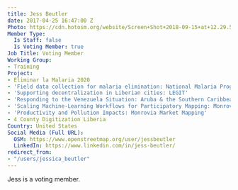```yaml
---
title: Jess Beutler
date: 2017-04-25 16:47:00 Z
Photo: https://cdn.hotosm.org/website/Screen+Shot+2018-09-15+at+12.29.57.png
Member Type:
  Is Staff: false
  Is Voting Member: true
Job Title: Voting Member
Working Group:
- Training
Project:
- Eliminar la Malaria 2020
- 'Field data collection for malaria elimination: National Malaria Programme'
- 'Supporting decentralization in Liberian cities: LEGIT'
- 'Responding to the Venezuela Situation: Aruba & the Southern Caribbean'
- 'Scaling Machine-Learning Workflows for Participatory Mapping: Monrovia ML Challenge'
- 'Productivity and Pollution Impacts: Monrovia Market Mapping'
- 4 County Digitization Liberia
Country: United States
Social Media (Full URL):
  OSM: https://www.openstreetmap.org/user/jessbeutler
  LinkedIn: https://www.linkedin.com/in/jess-beutler/
redirect_from:
- "/users/jessica_beutler"
---
```


Jess is a voting member.